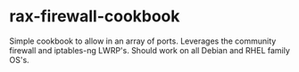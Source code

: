rax-firewall-cookbook
=====================
Simple cookbook to allow in an array of ports. Leverages the community firewall
and iptables-ng LWRP's. Should work on all Debian and RHEL family OS's.
